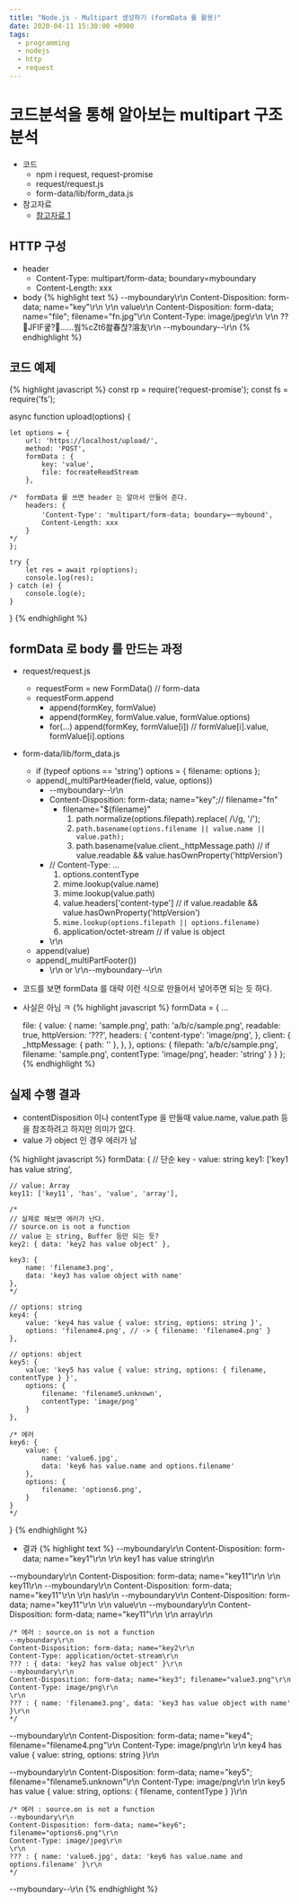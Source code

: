 ```yaml
---
title: "Node.js - Multipart 생성하기 (formData 를 활용)"
date: 2020-04-11 15:30:00 +0900
tags:
  - programming
  - nodejs
  - http
  - request
---
```


코드분석을 통해 알아보는 multipart 구조 분석
===
* 코드
	* npm i request, request-promise
	* request/request.js
	* form-data/lib/form_data.js
* 참고자료
	* [참고자료 1](https://gist.github.com/tanaikech/40c9284e91d209356395b43022ffc5cc)


HTTP 구성
---
* header
	* Content-Type: multipart/form-data; boundary=myboundary
	* Content-Length: xxx
* body
{% highlight text %}
--myboundary\r\n
Content-Disposition: form-data; name="key"\r\n
\r\n
value\r\n
Content-Disposition: form-data; name="file"; filename="fn.jpg"\r\n
Content-Type: image/jpeg\r\n
\r\n
?? JFIF쿺?......쒐%cZt6쐂春찭?溶友\r\n
--myboundary--\r\n
{% endhighlight %}

코드 예제
---
{% highlight javascript %}
const rp = require('request-promise');
const fs = require('fs');

async function upload(options) {

	let options = {
		url: 'https://localhost/upload/',
		method: 'POST',
		formData : {
			key: 'value',
			file: focreateReadStream
		},

	/*	formData 를 쓰면 header 는 알아서 만들어 준다.
		headers: {
			'Content-Type': 'multipart/form-data; boundary=ㅡmybound',
			Content-Length: xxx
		}
	*/
	};

	try {
		let res = await rp(options);
		console.log(res);
	} catch (e) {
		console.log(e);
	}
}
{% endhighlight %}

formData 로 body 를 만드는 과정
---

* request/request.js
	* requestForm = new FormData() // form-data
	* requestForm.append
		* append(formKey, formValue)
		* append(formKey, formValue.value, formValue.options)
		* for(...) append(formKey, formValue[i]) // formValue[i].value, formValue[i].options

* form-data/lib/form_data.js
	* if (typeof options == 'string') options = { filename: options };
	* append(_multiPartHeader(field, value, options))
		* --myboundary--\r\n
		* Content-Disposition: form-data; name="key";// filename="fn"
			* filename="${filename}"
				1. path.normalize(options.filepath).replace( /\\/g, '/');
				2. ```path.basename(options.filename || value.name || value.path);```
				3. path.basename(value.client._httpMessage.path) // if value.readable && value.hasOwnProperty('httpVersion')
		* // Content-Type: ...
			1. options.contentType
			2. mime.lookup(value.name)
			3. mime.lookup(value.path)
			4. value.headers['content-type'] // if value.readable && value.hasOwnProperty('httpVersion')
			5. ```mime.lookup(options.filepath || options.filename)```
			6. application/octet-stream // if value is object
		* \r\n
	* append(value)
	* append(_multiPartFooter())
		* \r\n or \r\n--myboundary--\r\n

* 코드를 보면 formData 를 대략 이런 식으로 만들어서 넣어주면 되는 듯 하다.
* 사실은 아님 ㅋ
{% highlight javascript %}
formData = {
	...

	file: {
		value: {
			name: 'sample.png',
			path: 'a/b/c/sample.png',
			readable: true,
			httpVersion: '???',
			headers: { 'content-type': 'image/png', },
			client: {
				_httpMessage: {
					path: ''
				},
			},
		},
		options: {
			filepath: 'a/b/c/sample.png',
			filename: 'sample.png',
			contentType: 'image/png',
			header: 'string'
		}
	}
};
{% endhighlight %}


실제 수행 결과
---
* contentDisposition 이나 contentType 을 만들때 value.name, value.path 등을 참조하려고 하지만 의미가 없다.
* value 가 object 인 경우 에러가 남

{% highlight javascript %}
formData: {
	// 단순 key - value: string
	key1: ['key1 has value string',

	// value: Array
	key11: ['key11', 'has', 'value', 'array'],

	/*
	// 실제로 해보면 에러가 난다.
	// source.on is not a function
	// value 는 string, Buffer 등만 되는 듯?
	key2: { data: 'key2 has value object' },

	key3: {
		name: 'filename3.png',
		data: 'key3 has value object with name'
	},
	*/

	// options: string
	key4: {
		value: 'key4 has value { value: string, options: string }',
		options: 'filename4.png', // -> { filename: 'filename4.png' }
	},

	// options: object
	key5: {
		value: 'key5 has value { value: string, options: { filename, contentType } }',
		options: {
			filename: 'filename5.unknown',
			contentType: 'image/png'
		}
	},

	/* 에러
	key6: {
		value: {
			name: 'value6.jpg',
			data: 'key6 has value.name and options.filename'
		},
		options: {
			filename: 'options6.png',
		}
	}
	*/
}
{% endhighlight %}

* 결과
{% highlight text %}
--myboundary\r\n
Content-Disposition: form-data; name="key1"\r\n
\r\n
key1 has value string\r\n

--myboundary\r\n
Content-Disposition: form-data; name="key11"\r\n
\r\n
key11\r\n
--myboundary\r\n
Content-Disposition: form-data; name="key11"\r\n
\r\n
has\r\n
--myboundary\r\n
Content-Disposition: form-data; name="key11"\r\n
\r\n
value\r\n
--myboundary\r\n
Content-Disposition: form-data; name="key11"\r\n
\r\n
array\r\n


	/* 에러 : source.on is not a function
	--myboundary\r\n
	Content-Disposition: form-data; name="key2\r\n
	Content-Type: application/octet-stream\r\n
	??? : { data: 'key2 has value object' }\r\n
	--myboundary\r\n
	Content-Disposition: form-data; name="key3"; filename="value3.png"\r\n
	Content-Type: image/png\r\n
	\r\n
	??? : { name: 'filename3.png', data: 'key3 has value object with name' }\r\n
	*/

--myboundary\r\n
Content-Disposition: form-data; name="key4"; filename="filename4.png"\r\n
Content-Type: image/png\r\n
\r\n
key4 has value { value: string, options: string }\r\n

--myboundary\r\n
Content-Disposition: form-data; name="key5"; filename="filename5.unknown"\r\n
Content-Type: image/png\r\n
\r\n
key5 has value { value: string, options: { filename, contentType } }\r\n

	/* 에러 : source.on is not a function
	--myboundary\r\n
	Content-Disposition: form-data; name="key6"; filename="options6.png"\r\n
	Content-Type: image/jpeg\r\n
	\r\n
	??? : { name: 'value6.jpg', data: 'key6 has value.name and options.filename' }\r\n
	*/

--myboundary--\r\n
{% endhighlight %}
